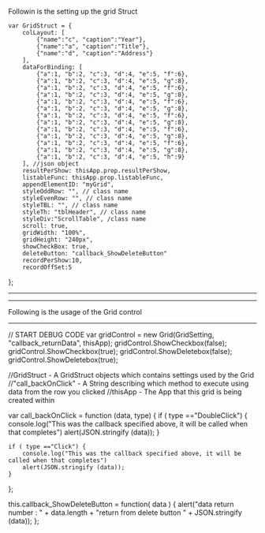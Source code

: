 
Followin is the setting up the grid Struct

	var GridStruct = {
		colLayout: [
			{"name":"c", "caption":"Year"},
			{"name":"a", "caption":"Title"},
			{"name":"d", "caption":"Address"}
		],
		dataForBinding: [
			{"a":1, "b":2, "c":3, "d":4, "e":5, "f":6},
			{"a":1, "b":2, "c":3, "d":4, "e":5, "g":8},
			{"a":1, "b":2, "c":3, "d":4, "e":5, "f":6},
			{"a":1, "b":2, "c":3, "d":4, "e":5, "g":8},
			{"a":1, "b":2, "c":3, "d":4, "e":5, "f":6},
			{"a":1, "b":2, "c":3, "d":4, "e":5, "g":8},
			{"a":1, "b":2, "c":3, "d":4, "e":5, "f":6},
			{"a":1, "b":2, "c":3, "d":4, "e":5, "g":8},
			{"a":1, "b":2, "c":3, "d":4, "e":5, "f":6},
			{"a":1, "b":2, "c":3, "d":4, "e":5, "g":8},
			{"a":1, "b":2, "c":3, "d":4, "e":5, "f":6},
			{"a":1, "b":2, "c":3, "d":4, "e":5, "g":8},
			{"a":1, "b":2, "c":3, "d":4, "e":5, "h":9}
		], //json object
        resultPerShow: thisApp.prop.resultPerShow, 
        listableFunc: thisApp.prop.listableFunc,
        appendElementID: "myGrid",
        styleOddRow: "", // class name
        styleEvenRow: "", // class name
        styleTBL: "", // class name
        styleTh: "tblHeader", // class name
        styleDiv:"ScrollTable", /class name
        scroll: true,
        gridWidth: "100%",
        gridHeight: "240px",
        showCheckBox: true,
        deleteButton: "callback_ShowDeleteButton"
        recordPerShow:10,
        recordOffSet:5
};
*****************************************
*****************************************
Following is the usage of the Grid control
*****************************************
// START DEBUG CODE
var gridControl = new Grid(GridSetting, "callback_returnData", thisApp); 
gridControl.ShowCheckbox(false);
gridControl.ShowCheckbox(true);
gridControl.ShowDeletebox(false);
gridControl.ShowDeletebox(true);

//GridStruct - A GridStruct objects which contains settings used by the Grid
//"call_backOnClick" - A String describing which method to execute using data from the row you clicked
//thisApp - The App that this grid is being created within

var call_backOnClick = function (data, type) {
    if ( type =="DoubleClick") {
        console.log("This was the callback specified above, it will be called when that completes")
        alert(JSON.stringify (data));
    }

    if ( type =="Click") {
        console.log("This was the callback specified above, it will be called when that completes")
        alert(JSON.stringify (data));
    }
};

this.callback_ShowDeleteButton = function( data ) {
        alert("data return number : " + data.length + "return from delete button " + JSON.stringify (data));
};